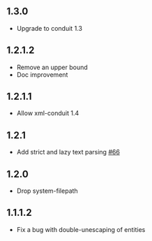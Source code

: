 ## 1.3.0

* Upgrade to conduit 1.3

## 1.2.1.2

* Remove an upper bound
* Doc improvement

## 1.2.1.1

* Allow xml-conduit 1.4

## 1.2.1

* Add strict and lazy text parsing [#66](https://github.com/snoyberg/xml/pull/66)

## 1.2.0

* Drop system-filepath

## 1.1.1.2

* Fix a bug with double-unescaping of entities
